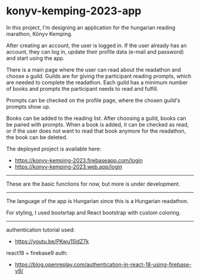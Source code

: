 # konyv-kemping-2023-app
In this project, I'm designing an application for the hungarian reading marathon, Könyv Kemping.

After creating an account, the user is logged in. If the user already has an account, they can log in, update their profile data (e-mail and password) and start using the app.

There is a main page where the user can read about the readathon and choose a guild. Guilds are for giving the participant reading prompts, which are needed to complete the readathon. Each guild has a minimum number of books and prompts the participant needs to read and fulfill.

Prompts can be checked on the profile page, where the chosen guild's prompts show up.

Books can be added to the reading list. After choosing a guild, books can be paired with prompts. When a book is added, it can be checked as read, or if the user does not want to read that book anymore for the readathon, the book can be deleted.

The deployed project is available here:
- https://konyv-kemping-2023.firebaseapp.com/login
- https://konyv-kemping-2023.web.app/login

------

These are the basic functions for now, but more is under development.

------

The language of the app is Hungarian since this is a Hungarian readathon.

For styling, I used bootsrtap and React bootstrap with custom coloring.

------

authentication tutorial used:
- https://youtu.be/PKwu15ldZ7k

react18 + firebase9 auth:
- https://blog.openreplay.com/authentication-in-react-18-using-firebase-v9/
